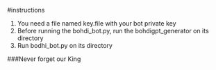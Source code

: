 #instructions
1. You need a file named key.file with your bot private key
2. Before running the bohdi_bot.py, run the bohdigpt_generator on its directory
3. Run bodhi_bot.py on its directory


###Never forget our King